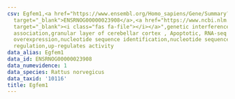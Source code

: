 ```yaml
---
csv: Egfem1,<a href="https://www.ensembl.org/Homo_sapiens/Gene/Summary?db=core;g=ENSRNOG00000023908"
  target="_blank">ENSRNOG00000023908</a>,<a href="https://www.ncbi.nlm.nih.gov/pubmed/30467350"
  target="_blank"><i class="fas fa-file"></i></a>",genetic interference,functional
  association,granular layer of cerebellar cortex , Apoptotic, RNA-seq assay, hsf-1
  overexpression,nucleotide sequence identification,nucleotide sequence identification,transcriptional
  regulation,up-regulates activity
data_alias: Egfem1
data_id: ENSRNOG00000023908
data_numevidence: 1
data_species: Rattus norvegicus
data_taxid: '10116'
title: Egfem1
---
```

